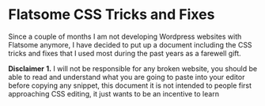 # Flatsome CSS Tricks and Fixes

Since a couple of months I am not developing Wordpress websites with Flatsome anymore, I have decided to put up a document including the CSS tricks and fixes that I used most during the past years as a farewell gift.

<b>Disclaimer</b>
<b>1.</b> I will not be responsible for any broken website, you should be able to read and understand what you are going to paste into your editor before copying any snippet, this document it is not intended to people first approaching CSS editing, it just wants to be an incentive to learn 
